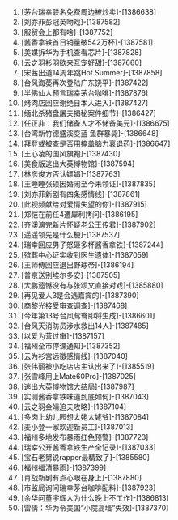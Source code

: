 
1. [茅台瑞幸联名免费周边被炒卖]-[1386638]
1. [刘亦菲彭冠英吻戏]-[1387582]
1. [服贸会上都有啥]-[1387752]
1. [酱香拿铁首日销量破542万杯]-[1387581]
1. [美媒拆华为手机查看芯片]-[1387828]
1. [云之羽衫羽欲来互宠好甜]-[1387660]
1. [宋茜出道14周年跳Hot Summer]-[1387858]
1. [台风海葵再次登陆广东饶平]-[1387422]
1. [半佛仙人预言瑞幸茅台咖啡]-[1387876]
1. [烤肉店回应谢绝日本人进入]-[1387427]
1. [缅北杀猪盘屠夫揭秘案件细节]-[1386427]
1. [任正非：我们储备人才不储备美元]-[1386675]
1. [台湾新竹德盛溪变蓝 鱼群暴毙]-[1386648]
1. [拜登或被查是否用掩盖脑力衰退药]-[1386647]
1. [王心凌的国风旗袍]-[1387430]
1. [美食版逃出大英博物馆]-[1387594]
1. [林彦俊方否认嫖娼]-[1387763]
1. [王睡睡张硕因婚闹至今未领证]-[1387835]
1. [刘亦菲新剧有四条感情线]-[1387861]
1. [此视频献给对爱情失望的你]-[1387915]
1. [郑恺在前任4遭犀利拷问]-[1386195]
1. [齐溪演完新片怀疑老公王传君]-[1387902]
1. [遥遥领先是什么梗]-[1387537]
1. [瑞幸回应男子怒砸多杯酱香拿铁]-[1387244]
1. [殡葬中心证实收到医生遗体]-[1387059]
1. [王师傅回应退出野球帝]-[1386194]
1. [普京送别埃尔多安]-[1387505]
1. [大鹏遗憾没有与张颂文直接对戏]-[1385880]
1. [再见爱人3是会选嘉宾的]-[1387390]
1. [商黎光接受审查调查]-[1387468]
1. [今年第13号台风鸳鸯即将生成]-[1386601]
1. [台风天消防员涉水救出14人]-[1387485]
1. [以爱为营过审]-[1387157]
1. [福州全市停课通知]-[1387352]
1. [云为衫宫远徵感情线]-[1387040]
1. [张伟丽被小吃店店主认出来了]-[1385519]
1. [张雪峰用上Mate60Pro]-[1387025]
1. [逃出大英博物馆大结局]-[1387987]
1. [实测酱香拿铁味道到底如何]-[1387043]
1. [云之羽金靖追夫攻略]-[1387104]
1. [多肉上幼儿园想太姥太姥爷]-[1387084]
1. [麦小登一家欢迎新员工]-[1387013]
1. [福州多地发布暴雨红色预警]-[1387723]
1. [瑞幸公开酱香拿铁生产全记录]-[1387033]
1. [宝石老舅说rapper最精致了]-[1385580]
1. [福州福清暴雨]-[1387399]
1. [肖战新剧有点心眼在身上]-[1387880]
1. [市监局询问瑞幸茅台咖啡配料]-[1387923]
1. [余华问董宇辉人为什么晚上不工作]-[1386813]
1. [雷倩：华为令美国“小院高墙”失效]-[1387370]